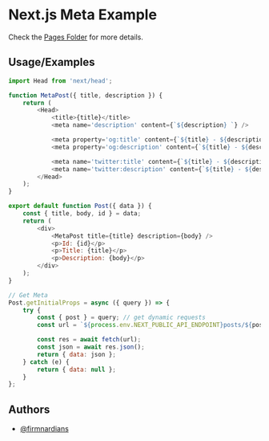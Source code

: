 # Next.js Meta Example

Check the [Pages Folder](https://github.com/firmnardians/next-js-meta-example/tree/main/pages) for more details.

## Usage/Examples

```javascript
import Head from 'next/head';

function MetaPost({ title, description }) {
	return (
		<Head>
			<title>{title}</title>
			<meta name='description' content={`${description} `} />

			<meta property='og:title' content={`${title} - ${description} - Example.com`} />
			<meta property='og:description' content={`${title} - ${description} - Example.com`} />

			<meta name='twitter:title' content={`${title} - ${description} - Example.com`} />
			<meta name='twitter:description' content={`${title} - ${description} - Example.com`} />
		</Head>
	);
}

export default function Post({ data }) {
	const { title, body, id } = data;
	return (
		<div>
			<MetaPost title={title} description={body} />
			<p>Id: {id}</p>
			<p>Title: {title}</p>
			<p>Description: {body}</p>
		</div>
	);
}

// Get Meta
Post.getInitialProps = async ({ query }) => {
	try {
		const { post } = query; // get dynamic requests
		const url = `${process.env.NEXT_PUBLIC_API_ENDPOINT}posts/${post}`;

		const res = await fetch(url);
		const json = await res.json();
		return { data: json };
	} catch (e) {
		return { data: null };
	}
};
```

## Authors

-   [@firmnardians](https://github.com/firmnardians)
